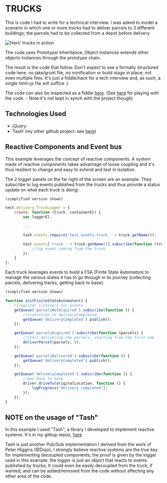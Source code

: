 # TRUCKS

This is code I had to write for a technical interview. I was asked to model a scenario in which one or more trucks had to deliver parcels to 3 different buildings; the parcels had to be collected from a depot before delivery.

![Hers' trucks in action](https://raw.github.com/dmolin/trucks/master/README/trucks.png)

The code uses Prototypal inheritance; Object instances extends other objects instances through the prototype chain.

The result is the code that follow.
Don't expect to see a formally structured code here: no jake/grunt file, no minification or build stage in place; not even multiple files. It's just a fiddle/hack for a tech interview and, as such, a single html+js file will suffice :)

The code can also be inspected as a fiddle [here](http://jsfiddle.net/np27n/8/embedded/result/). (See [here](http://jsfiddle.net/np27n/8/) for playing with the code. - Note:it's not kept in synch with the project though)

## Technologies Used ##

- jQuery
- Tash! (my other github project. see [here](https://github.com/dmolin/tash))

## Reactive Components and Event bus ##

This example leverages the concept of reactive components. A system made of reactive components takes advantage of loose coupling and it's thus resilient to change and easy to extend and test in isolation.

The 2 logger panels on the far right of the screen are an example. They subscribe to log events published from the trucks and thus provide a status update on what each truck is doing:

```javascript
(simplified version shown)

test.delivery.TruckLogger = {
    create: function (truck, containerEl) {
        var loggerEl;

        ...

        tash.events.require('test.events.truck_' + truck.getName());

        test.events['truck_' + truck.getName()].subscribe(function (truck, message) {
        	//log event coming from the truck
        });
    }
};

```

Each truck leverages events to build a FSA (Finite State Automaton) to manage the various states it has to go through in its journey (collecting parcels, delivering tracks, getting back to base):

```javascript
(simplified version shown)

function initFiniteStateAutomaton() {
    //register listeners for events
    getQueue('parcelsNotAcquired').subscribe(function () {
        //transition to deliveryCompleted.
        getQueue('deliveryCompleted').publish();
    });

    getQueue('parcelsAcquired').subscribe(function (parcels) {
        //start delivering the parcels, starting from the first one
        deliverParcel(parcels, 0);
    });

    getQueue('parcelsDelivered').subscribe(function () {
        getQueue('deliveryCompleted').publish();
    });

    getQueue('deliveryCompleted').subscribe(function () {
        //get back to base
        driver.driveTo(originalLocation, function () {
            logProgress("delivery completed");
        });
    });
}

```

## NOTE on the usage of "Tash"

In this example I used "Tash", a library I developed to implement reactive systems. It's in my githup repos, [here](https://github.com/dmolin/tash)

Tash is just another Pub/Sub implementation I derived from the work of Peter Higgins (@Dojo); I strongly believe reactive systems are the true key for implementing decoupled components; the proof is given by the logger used in this example: the logger is just an object that reacts to events published by trucks; It could even be easily decoupled from the truck, if wanted, and can be added/removed from the code without affecting any other area of the code.

